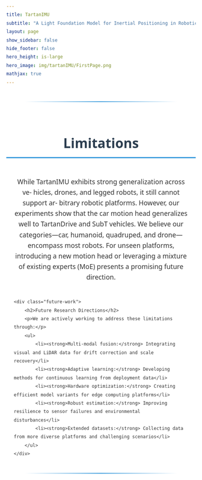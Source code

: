 ```yaml
---
title: TartanIMU
subtitle: "A Light Foundation Model for Inertial Positioning in Robotics"
layout: page
show_sidebar: false
hide_footer: false
hero_height: is-large
hero_image: img/tartanIMU/FirstPage.png
mathjax: true
---
```


<script>
    window.onload = function () {
        let p = document.getElementsByClassName("title is-2")[0].parentElement;
        p.style.background = "rgba(10, 10, 10, 0.7)";
        p.style.borderRadius = "12px";
        p.style.padding = "25px";
        p.style.width = "fit-content";
        p.style.margin = "0px";
        p.style.backdropFilter = "blur(5px)";
    }

    let p = document.getElementsByClassName("title is-2")[0].parentElement;
    p.style.background = "rgba(10, 10, 10, 0.7)";
    p.style.borderRadius = "12px";
    p.style.padding = "25px";
    p.style.width = "fit-content";
    p.style.margin = "0px";
    p.style.backdropFilter = "blur(5px)";
</script>

<html lang="en">
<head>
    <meta charset="UTF-8">
    <meta name="viewport" content="width=device-width, initial-scale=1.0">
    <title>TartanIMU</title>
    <style>
        /* Base Styles */
        body, html {
            background-color: white;
            font-family: 'Segoe UI', Tahoma, Geneva, Verdana, sans-serif;
            line-height: 1.6;
            color: #333;
        }
        
        .hero.is-light {
            background-color: white;
        }

        /* Header and Navigation */
        .centered-content {
            display: flex;
            flex-direction: column;
            align-items: center;
            text-align: center;
            max-width: 1200px;
            margin: 0 auto;
            padding: 20px;
        }

        .centered-content h1 {
            font-size: 2.5rem;
            font-weight: 700;
            margin-bottom: 20px;
            color: #2c3e50;
            line-height: 1.2;
        }

        .authors {
            font-size: 1.2rem;
            margin-bottom: 10px;
            color: #555;
        }

        .affiliation {
            font-size: 1rem;
            margin-bottom: 25px;
            color: #666;
        }

        /* Button Styles */
        .button.is-info {
            background-color: #3498db;
            border: none;
            padding: 12px 24px;
            border-radius: 8px;
            color: white;
            text-decoration: none;
            display: inline-flex;
            align-items: center;
            font-weight: 500;
            transition: all 0.3s ease;
            margin: 5px;
        }

        .button.is-info:hover {
            background-color: #2980b9;
            transform: translateY(-2px);
            box-shadow: 0 4px 12px rgba(52, 152, 219, 0.3);
        }

        .small-logo, .logo {
            margin-right: 8px;
        }

        .small-logo {
            width: 18px;
            height: auto;
        }

        .logo {
            width: 24px;
            height: auto;
        }

        /* Section Headers */
        .centered-title, h1 {
            text-align: center;
            width: 100%;
            font-size: 2.2rem;
            font-weight: 600;
            margin: 40px 0 30px 0;
            color: #2c3e50;
            border-bottom: 3px solid #3498db;
            padding-bottom: 10px;
            display: inline-block;
        }

        /* Content Sections */
        .about-section, .system-architecture {
            max-width: 1000px;
            margin: 0 auto 40px auto;
            padding: 0 20px;
        }

        .about-section p, .system-architecture p {
            font-size: 1.1rem;
            text-align: justify;
            margin-bottom: 20px;
            color: #555;
        }

        /* Figure and Image Styles */
        .figure-container, .image-container {
            display: flex;
            flex-direction: column;
            align-items: center;
            margin: 30px 0;
            width: 100%;
        }

        .figure-container img, .image-container img {
            width: 100%;
            max-width: 900px;
            height: auto;
            border-radius: 8px;
            box-shadow: 0 4px 15px rgba(0,0,0,0.1);
            transition: transform 0.3s ease;
        }

        .figure-container img:hover, .image-container img:hover {
            transform: scale(1.02);
        }

        .figure-description, .image-caption {
            margin-top: 15px;
            text-align: center;
            font-style: italic;
            color: #666;
            max-width: 90%;
            font-size: 1rem;
            background-color: #f8f9fa;
            padding: 15px;
            border-radius: 8px;
            border-left: 4px solid #3498db;
        }

        /* Video Styles */
        .video-container {
            width: 100%;
            max-width: 900px;
            margin: 30px auto;
            border-radius: 12px;
            overflow: hidden;
            box-shadow: 0 6px 20px rgba(0,0,0,0.15);
        }

        .video-container iframe {
            width: 100%;
            height: 450px;
            border: none;
        }

        /* Expandable Sections */
        .expandable-section {
            width: 100%;
            max-width: 1000px;
            margin: 30px auto;
            border-radius: 12px;
            overflow: hidden;
            box-shadow: 0 4px 15px rgba(0,0,0,0.1);
        }

        .expandable-header {
            background: linear-gradient(135deg, #f8f9fa 0%, #e9ecef 100%);
            padding: 20px 25px;
            cursor: pointer;
            transition: all 0.3s ease;
            display: flex;
            justify-content: space-between;
            align-items: center;
            border: none;
        }

        .expandable-header:hover {
            background: linear-gradient(135deg, #e9ecef 0%, #dee2e6 100%);
        }

        .expandable-header h2 {
            margin: 0;
            font-size: 1.5rem;
            font-weight: 600;
            color: #2c3e50;
        }

        .expandable-content {
            max-height: 0;
            overflow: hidden;
            transition: max-height 0.5s ease-out;
            background-color: white;
        }

        .expandable-content.active {
            max-height: 10000px;
            padding: 30px;
            border-top: 1px solid #e9ecef;
        }

        .expandable-content p {
            font-size: 1.1rem;
            line-height: 1.7;
            color: #555;
            margin-bottom: 20px;
        }

        .arrow {
            transition: transform 0.3s ease;
            font-size: 1.2rem;
            color: #3498db;
        }

        .arrow.active {
            transform: rotate(180deg);
        }

        /* Carousel Styles */
        .carousel-container {
            position: relative;
            width: 100%;
            max-width: 900px;
            margin: 30px auto;
            overflow: hidden;
            border-radius: 12px;
            box-shadow: 0 6px 25px rgba(0,0,0,0.15);
        }

        .carousel {
            display: flex;
            transition: transform 0.5s ease-in-out;
        }

        .item {
            flex: 0 0 100%;
        }

        .item video {
            width: 100%;
            height: auto;
            max-height: 600px;
            object-fit: contain;
            display: block;
        }

        .item-description {
            text-align: center;
            margin-top: 15px;
            padding: 15px;
            font-size: 1.2rem;
            color: #2c3e50;
            font-weight: 500;
            background-color: #f8f9fa;
        }

        /* Preview Images */
        .drag-bar {
            display: flex;
            justify-content: center;
            margin-top: 20px;
            gap: 15px;
            flex-wrap: wrap;
            padding: 15px 0;
        }

        .preview-container {
            display: flex;
            gap: 15px;
            justify-content: center;
            align-items: center;
            flex-wrap: nowrap;
            overflow-x: auto;
            padding: 10px 0;
        }

        .preview-wrapper {
            display: flex;
            justify-content: center;
            align-items: center;
        }

        .preview-image {
            width: 120px;
            height: 68px;
            object-fit: cover;
            border-radius: 8px;
            cursor: pointer;
            opacity: 0.6;
            transition: all 0.3s ease;
            border: 3px solid transparent;
        }

        .preview-image:hover {
            transform: scale(1.1);
            opacity: 0.9;
        }

        .preview-image.active {
            transform: scale(1.15);
            opacity: 1;
            border-color: #3498db;
            box-shadow: 0 4px 15px rgba(52, 152, 219, 0.4);
        }

        /* Math and Equations */
        .math-content {
            overflow-x: auto;
            padding: 20px;
            margin: 15px 0;
            background-color: #f8f9fa;
            border-radius: 8px;
            border-left: 4px solid #3498db;
        }

        .equation {
            display: block;
            text-align: center;
            margin: 20px 0;
            padding: 15px;
            background-color: #f8f9fa;
            border-radius: 8px;
        }

        /* Dataset Table */
        .dataset-section {
            max-width: 1200px;
            margin: 40px auto;
            padding: 0 20px;
        }

        .dataset-table {
            width: 100%;
            border-collapse: collapse;
            margin: 20px 0;
            background-color: white;
            border-radius: 12px;
            overflow: hidden;
            box-shadow: 0 4px 15px rgba(0,0,0,0.1);
        }

        .dataset-table th {
            background: linear-gradient(135deg, #3498db, #2980b9);
            color: white;
            padding: 15px 12px;
            text-align: center;
            font-weight: 600;
            font-size: 0.9rem;
        }

        .dataset-table td {
            padding: 12px;
            text-align: center;
            border-bottom: 1px solid #e9ecef;
            font-size: 0.9rem;
        }

        .dataset-table tr:nth-child(even) {
            background-color: #f8f9fa;
        }

        .dataset-table tr:hover {
            background-color: #e3f2fd;
        }

        .dataset-table a {
            color: #3498db;
            text-decoration: none;
            font-weight: 500;
        }

        .dataset-table a:hover {
            color: #2980b9;
            text-decoration: underline;
        }

        /* Citation Section */
        .citation-section {
            max-width: 1000px;
            margin: 40px auto;
            padding: 25px;
            background-color: #f8f9fa;
            border-radius: 12px;
            border-left: 4px solid #3498db;
        }

        .citation-section h2 {
            color: #2c3e50;
            margin-bottom: 20px;
        }

        .citation-section pre {
            background-color: white;
            padding: 20px;
            border-radius: 8px;
            overflow-x: auto;
            border: 1px solid #e9ecef;
        }

        /* Contact Section */
        .contact-section {
            max-width: 800px;
            margin: 40px auto;
            padding: 25px;
            text-align: center;
            background: linear-gradient(135deg, #f8f9fa, #e9ecef);
            border-radius: 12px;
        }

        /* Responsive Design */
        @media screen and (max-width: 768px) {
            .centered-content h1 {
                font-size: 2rem;
            }
            
            .authors {
                font-size: 1rem;
            }
            
            .video-container iframe {
                height: 300px;
            }
            
            .dataset-table {
                font-size: 0.8rem;
            }
            
            .dataset-table th,
            .dataset-table td {
                padding: 8px 6px;
            }
            
            .preview-image {
                width: 80px;
                height: 45px;
            }
        }

        /* Additional Improvements */
        .section-divider {
            width: 80%;
            height: 2px;
            background: linear-gradient(to right, transparent, #3498db, transparent);
            margin: 40px auto;
        }

        .highlight-box {
            background: linear-gradient(135deg, #e3f2fd, #bbdefb);
            padding: 20px;
            border-radius: 12px;
            margin: 20px 0;
            border-left: 4px solid #3498db;
        }
    </style>
</head>

<body>
    <div class="centered-content">
        <h1>Tartan IMU: A Light Foundation Model for Inertial Positioning in Robotics</h1>
        <p class="authors">
            Shibo Zhao<sup>1†*</sup>, Sifan Zhou<sup>1†*</sup>, Raphael Blanchard<sup>1</sup>, Yuheng Qiu<sup>1</sup>, Wenshan Wang<sup>1</sup>, Sebastian Scherer<sup>1</sup>
        </p>
        <p class="affiliation">
            <sup>†</sup>Equal contribution
            <sup>1</sup>Carnegie Mellon University
            <sup>*</sup>Corresponding Author
        </p>
        <div class="highlight-box">
        <p class="affiliation">
                <b>Code and Dataset will be released soon</b>
        </p>
        </div>
        <center>
            <a href="https://openaccess.thecvf.com/content/CVPR2025/papers/Zhao_Tartan_IMU_A_Light_Foundation_Model_for_Inertial_Positioning_in_CVPR_2025_paper.pdf" class="button is-info">
                <img src="/img/logos/arxiv.png" class="small-logo">Paper
            </a>
            <a href="https://github.com/superxslam/SuperOdom" class="button is-info">
                <i class="fab fa-github" style="font-size:20px; margin-right: 8px;"></i>Code
            </a>
            <a href="https://huggingface.co/datasets/raphael-blanchard/TartanIMU/tree/main" class="button is-info">
                <img src="/img/logos/huggingface-logo.png" class="logo">Dataset & Checkpoints
            </a>
        </center>
    </div>
</body>
</html>

<div class="section-divider"></div>

<h1 class="centered-title">Overview Video</h1>
<div class="video-container">
    <iframe src="https://www.youtube.com/embed/HqoDL2xiaZA" title="TartanIMU Overview Video" frameborder="0" allow="accelerometer; autoplay; clipboard-write; encrypted-media; gyroscope; picture-in-picture" allowfullscreen></iframe>
</div>

<div class="section-divider"></div>

<h1 class="centered-title">About TartanIMU</h1>
<div class="about-section">
    <p>Despite recent advances in deep learning, most existing learning IMU odometry methods are trained on specific datasets, lack generalization, and are prone to overfitting, which limits their real-world application. To address these challenges, we present Tartan IMU, a foundation model designed for generalizable, IMU-based state estimation across diverse robotic platforms.</p>
    
    <p>Our approach consists of three stages: First, a pre-trained foundation model leverages over 100 hours of multi-platform data to establish general motion knowledge, achieving 36% improvement in ATE over specialized models. Second, to adapt to previously unseen tasks, we use Low-Rank Adaptation (LoRA), allowing positive transfer with only 1.1 M trainable parameters. Finally, to support robotics deployment, we introduce online test-time adaptation, which eliminates the boundary between training and testing, allowing the model to continuously "learn as it operates" at 200 FPS in real-time.</p>
    
    <div class="figure-container">
        <img src="img/tartanIMU/FirstPage.png" alt="TartanIMU Overview" />
    <p class="figure-description">
    Tartan IMU is to our knowledge the first open-source cross-robot foundation model for pose estimation using solely IMU data.
    </p>
    </div>
</div>

<div class="section-divider"></div>

<h1 class="centered-title">System Architecture</h1>
<div class="system-architecture">
    <div class="image-container">
        <img src="img/tartanIMU/SystemPipeline.PNG" alt="System architecture">
        <p class="image-caption">
            <strong>Figure 1: Three learning stages of TartanIMU.</strong> <strong>(a)</strong> Pretrained IMU Model features a shared backbone to capture generalizable IMU knowledge. <strong>(b)</strong> Efficient Fine-Tuning utilizes an adapter to enable positive transfer for new tasks. <strong>(c)</strong> Online Adaptation employs an adaptive memory buffer to support on-the-fly model updates during deployment.
        </p>
    </div>
</div>

<div class="section-divider"></div>

<h1 id="method" class="centered-title">Method</h1>

<div class="expandable-section">
    <div class="expandable-header">
        <h2>Stage 1: Pretrained IMU Model</h2>
        <span class="arrow">▼</span>
    </div>
    <div class="expandable-content">
        <p>
            Our foundation model leverages a shared backbone architecture to capture generalizable IMU motion patterns across different robotic platforms. This stage establishes the core motion understanding that serves as the foundation for subsequent adaptation stages.
        </p>
        <div class="image-container">
            <img src="img/tartanIMU/tsne_viz.PNG" alt="t-SNE visualization of learned features">
            <p class="image-caption">t-SNE visualization of the learned ResNet feature space. Cluster separation across platforms shows the model's ability to learn motion-specific dynamics.</p>
        </div>
    </div>
</div>

<div class="expandable-section">
    <div class="expandable-header">
        <h2>Stage 2: Efficient Fine-Tuning</h2>
        <span class="arrow">▼</span>
    </div>
    <div class="expandable-content">
        <p>
            Once the base TartanIMU model is pretrained, we adapt it to unseen robot motions or challenging deployment scenarios using <strong>Low-Rank Adaptation (LoRA)</strong>. This technique introduces only a small number of trainable parameters while freezing the original model, preserving its robust general motion understanding.
        </p>
        <p>
            LoRA achieves this by reparameterizing weight updates as a low-rank matrix decomposition:
        </p>
        <div class="equation">
            \[ h = W_0 x + \Delta W x = W_0 x + B A x \tag{1} \]
        </div>
        <p>
            Here, \(W_0\) is the pretrained weight, and \(A, B\) are the small matrices trained for the new task. This structure ensures that learning is efficient, allowing use even with very limited data.
        </p>
        <div class="image-container">
            <img src="img/tartanIMU/Offline_Finetuning.png" alt="Offline finetuning results">
            <p class="image-caption">Our LoRA-based finetuning improves accuracy on new motion tasks while keeping computational and data costs low.</p>
        </div>
        <p>
            One of the key benefits of LoRA adaptation is <strong>non-forgetting</strong>: the core representation remains stable across tasks. This enables lifelong learning capabilities and is particularly useful in robotics where new environments and tasks are continuously encountered.
        </p>
        <div class="image-container">
            <img src="img/tartanIMU/no_forgetting.png" alt="No forgetting comparison">
            <p class="image-caption">Comparison of LoRA vs. full fine-tuning. LoRA retains prior knowledge, while full finetuning can degrade earlier performance.</p>
        </div>
    </div>
</div>

<div class="expandable-section">
    <div class="expandable-header">
        <h2>Stage 3: Online Adaptation</h2>
        <span class="arrow">▼</span>
    </div>
    <div class="expandable-content">
        <p>
            In the final stage of our TartanIMU pipeline, we enable real-time test-time adaptation through a novel online learning strategy. Unlike traditional pipelines that maintain a static model during deployment, we allow the model to evolve as it operates. This is critical in real-world robotics, where domain shifts such as speed, terrain, or motion patterns frequently occur.
        </p>
        <p>
            To support this, we maintain a lightweight, adaptive training buffer that stores recent IMU samples during deployment. These samples are filtered and clustered via a Gaussian Mixture Model (GMM) based motion classifier to ensure diversity across motion types—e.g., stationary, forward motion, left turns, and right turns. The buffer actively reselects samples to avoid redundancy, enabling quick and stable updates with minimal compute.
        </p>
        <div class="image-container">
            <img src="img/tartanIMU/online_adaptation.png" alt="Online adaptation illustration">
            <p class="image-caption">
                Online adaptation results in an 8-shaped trajectory using only IMU data. By maintaining a balanced buffer across diverse motion segments, TartanIMU adapts quickly during deployment, improving trajectory accuracy over time.
            </p>
        </div>
        <p>
        </p>
        <div class="image-container">
            <img src="img/tartanIMU/online_adaptation_circle.png" alt="SLAM and IMU fallback mechanism">
            <p class="image-caption">
                Performance of Online Adaptation on Unseen Trajectory. The Tartan IMU model progressively learns unseen circular patterns through incremental training data. It can be seen that our model can learn new motion patterns within 90 seconds.
            </p>
        </div>
    </div>
</div>

<div class="section-divider"></div>

<h1 id="results" class="centered-title">Results (Foundation Model Performance on Different Robot Platform)</h1>

<section class="hero is-light is-small">
    <div class="hero-body">
        <div class="container">
            <div class="carousel-container">
                <div id="results-carousel" class="carousel">
                    <div class="item">
                        <video muted loop playsinline controls>
                            <source src="/video/tartanimu/exp1_video_compare_dog.m4v" type="video/mp4">
                            Your browser does not support the video tag.
                        </video>
                        <p class="item-description">Quadruped (Foundation Model)</p>
                    </div>
                    <div class="item">
                        <video muted loop playsinline controls>
                            <source src="/video/tartanimu/exp1_video_compare_drone.m4v" type="video/mp4">
                            Your browser does not support the video tag.
                        </video>
                        <p class="item-description">Drone (Foundation Model)</p>
                    </div>
                    <div class="item">
                        <video muted loop playsinline controls>
                            <source src="/video/tartanimu/exp1_video_compare_human.m4v" type="video/mp4">
                            Your browser does not support the video tag.
                        </video>
                        <p class="item-description">Human (Foundation Model)</p>
                    </div>
                    <div class="item">
                        <video muted loop playsinline controls>
                            <source src="/video/tartanimu/exp1_video_compare_car.m4v" type="video/mp4">
                            Your browser does not support the video tag.
                        </video>
                        <p class="item-description">UGV (Foundation Model)</p>
                    </div>
                </div>
            </div>
            <div class="drag-bar modern-preview-bar">
                <div class="preview-container">
                    <div class="preview-wrapper">
                        <img src="/img/tartanIMU/car_overview.png" alt="Preview 1" class="preview-image active" data-index="0">
                    </div>
                    <div class="preview-wrapper">
                        <img src="/img/tartanIMU/dog_overview.png" alt="Preview 2" class="preview-image" data-index="1">
                    </div>
                    <div class="preview-wrapper">
                        <img src="/img/tartanIMU/drone_overview.png" alt="Preview 3" class="preview-image" data-index="2">
                    </div>
                    <div class="preview-wrapper">
                        <img src="/img/tartanIMU/human_overview.png" alt="Preview 4" class="preview-image" data-index="3">
                    </div>
                </div>
                <div class="drag-handle modern-drag-handle"></div>
            </div>
        </div>
    </div>
</section>

<script>
// Video Carousel Functionality
document.addEventListener('DOMContentLoaded', function() {
    const carousel = document.getElementById('results-carousel');
    const previewImages = document.querySelectorAll('.preview-image');
    let currentIndex = 0;

    function showSlide(index) {
        // Update carousel position
        const translateX = -index * 100;
        carousel.style.transform = `translateX(${translateX}%)`;
        
        // Update active preview image
        previewImages.forEach((img, i) => {
            img.classList.toggle('active', i === index);
        });
        
        currentIndex = index;
    }

    // Add click listeners to preview images
    previewImages.forEach((img, index) => {
        img.addEventListener('click', () => {
            showSlide(index);
        });
    });

    // Optional: Auto-play functionality (uncomment if desired)
    // setInterval(() => {
    //     const nextIndex = (currentIndex + 1) % previewImages.length;
    //     showSlide(nextIndex);
    // }, 8000);

    // Expandable Sections Functionality
    const expandableHeaders = document.querySelectorAll('.expandable-header');
    
    expandableHeaders.forEach(header => {
        header.addEventListener('click', function() {
            const content = this.nextElementSibling;
            const arrow = this.querySelector('.arrow');
            
            // Toggle active class
            const isActive = content.classList.contains('active');
            
            if (isActive) {
                content.classList.remove('active');
                arrow.classList.remove('active');
                content.style.maxHeight = '0px';
            } else {
                content.classList.add('active');
                arrow.classList.add('active');
                content.style.maxHeight = content.scrollHeight + 'px';
            }
        });
    });
});
</script>

<div class="section-divider"></div>

<h1 id="interactive-demo" class="centered-title">Interactive Demo</h1>

<div class="demo-section">
    <p style="text-align: center; font-size: 1.1rem; margin-bottom: 30px;">
        Try TartanIMU with our curated sample trajectories! Select a platform and trajectory below to test with our live model on Hugging Face.
    </p>
    
    <div class="platform-selector">
        <div class="platform-tabs">
            <button class="platform-tab active" data-platform="quadruped">
                <i class="fas fa-dog"></i>
                <span>Quadruped</span>
            </button>
            <button class="platform-tab" data-platform="drone">
                <i class="fas fa-helicopter"></i>
                <span>Drone</span>
            </button>
            <button class="platform-tab" data-platform="human">
                <i class="fas fa-walking"></i>
                <span>Human</span>
            </button>
            <button class="platform-tab" data-platform="ugv">
                <i class="fas fa-truck"></i>
                <span>UGV</span>
            </button>
        </div>
    </div>
    
    <div class="trajectory-container">
        <!-- Quadruped Trajectories -->
        <div class="trajectory-group active" data-platform="quadruped">
            <h3 class="platform-title">Quadruped Robot Trajectories</h3>
            <div class="trajectory-grid">
                <div class="trajectory-card" data-trajectory="quadruped_outdoor_1">
                    <div class="trajectory-preview">
                        <img src="img/superloc/preview3.png" alt="Outdoor Navigation" class="trajectory-image">
                        <div class="trajectory-overlay">
                            <div class="trajectory-info">
                                <h4>Outdoor Navigation</h4>
                                <p>Duration: 120s | Terrain: Rough outdoor</p>
                            </div>
                        </div>
                    </div>
                    <div class="trajectory-details">
                        <h5>Spot Robot - Outdoor Exploration</h5>
                        <p>Boston Dynamics Spot navigating challenging outdoor terrain with rocks and vegetation.</p>
                        <ul>
                            <li><strong>Environment:</strong> Rocky outdoor terrain</li>
                            <li><strong>Challenges:</strong> Uneven ground, obstacles</li>
                            <li><strong>Data:</strong> 200Hz IMU, 120 seconds</li>
                        </ul>
                    </div>
                </div>

                <div class="trajectory-card" data-trajectory="quadruped_stairs">
                    <div class="trajectory-preview">
                        <img src="img/superloc/preview1.png" alt="Stair Climbing" class="trajectory-image">
                        <div class="trajectory-overlay">
                            <div class="trajectory-info">
                                <h4>Stair Climbing</h4>
                                <p>Duration: 90s | Terrain: Urban stairs</p>
                            </div>
                        </div>
                    </div>
                    <div class="trajectory-details">
                        <h5>Spot Robot - Stair Navigation</h5>
                        <p>Complex stair climbing and descending with dynamic gait adjustments.</p>
                        <ul>
                            <li><strong>Environment:</strong> Multi-level stairs</li>
                            <li><strong>Challenges:</strong> Height changes, gait adaptation</li>
                            <li><strong>Data:</strong> 200Hz IMU, 90 seconds</li>
                        </ul>
                    </div>
                </div>

                <div class="trajectory-card" data-trajectory="quadruped_indoor">
                    <div class="trajectory-preview">
                        <img src="img/superloc/preview2.png" alt="Indoor Navigation" class="trajectory-image">
                        <div class="trajectory-overlay">
                            <div class="trajectory-info">
                                <h4>Indoor Navigation</h4>
                                <p>Duration: 150s | Environment: Office</p>
                            </div>
                        </div>
                    </div>
                    <div class="trajectory-details">
                        <h5>Spot Robot - Indoor Office</h5>
                        <p>Precise navigation through indoor office spaces with furniture obstacles.</p>
                        <ul>
                            <li><strong>Environment:</strong> Indoor office space</li>
                            <li><strong>Challenges:</strong> Tight spaces, furniture</li>
                            <li><strong>Data:</strong> 200Hz IMU, 150 seconds</li>
                        </ul>
                    </div>
                </div>
            </div>
        </div>

        <!-- Drone Trajectories -->
        <div class="trajectory-group" data-platform="drone">
            <h3 class="platform-title">Drone Flight Trajectories</h3>
            <div class="trajectory-grid">
                <div class="trajectory-card" data-trajectory="drone_indoor_3d">
                    <div class="trajectory-preview">
                        <img src="img/superloc/preview1.png" alt="3D Maneuvers" class="trajectory-image">
                        <div class="trajectory-overlay">
                            <div class="trajectory-info">
                                <h4>3D Maneuvers</h4>
                                <p>Duration: 90s | Type: Complex flight</p>
                            </div>
                        </div>
                    </div>
                    <div class="trajectory-details">
                        <h5>Quadcopter - Indoor 3D Flight</h5>
                        <p>Complex 3D maneuvers including loops, spirals, and rapid direction changes.</p>
                        <ul>
                            <li><strong>Environment:</strong> Indoor flight space</li>
                            <li><strong>Challenges:</strong> 3D motion, rapid acceleration</li>
                            <li><strong>Data:</strong> 200Hz IMU, 90 seconds</li>
                        </ul>
                    </div>
                </div>

                <div class="trajectory-card" data-trajectory="drone_outdoor_wind">
                    <div class="trajectory-preview">
                        <img src="img/superloc/preview3.png" alt="Windy Conditions" class="trajectory-image">
                        <div class="trajectory-overlay">
                            <div class="trajectory-info">
                                <h4>Windy Conditions</h4>
                                <p>Duration: 180s | Environment: Outdoor</p>
                            </div>
                        </div>
                    </div>
                    <div class="trajectory-details">
                        <h5>Drone - Wind Disturbance</h5>
                        <p>Outdoor flight in windy conditions with constant stabilization adjustments.</p>
                        <ul>
                            <li><strong>Environment:</strong> Outdoor with wind</li>
                            <li><strong>Challenges:</strong> Wind disturbance, stability</li>
                            <li><strong>Data:</strong> 200Hz IMU, 180 seconds</li>
                        </ul>
                    </div>
                </div>

                <div class="trajectory-card" data-trajectory="drone_precision_hover">
                    <div class="trajectory-preview">
                        <img src="img/superloc/preview2.png" alt="Precision Hover" class="trajectory-image">
                        <div class="trajectory-overlay">
                            <div class="trajectory-info">
                                <h4>Precision Hover</h4>
                                <p>Duration: 60s | Type: Stationary</p>
                            </div>
                        </div>
                    </div>
                    <div class="trajectory-details">
                        <h5>Drone - Precision Hovering</h5>
                        <p>High-precision hovering with micro-adjustments and position holding.</p>
                        <ul>
                            <li><strong>Environment:</strong> Indoor controlled</li>
                            <li><strong>Challenges:</strong> Micro-movements, stability</li>
                            <li><strong>Data:</strong> 200Hz IMU, 60 seconds</li>
                        </ul>
                    </div>
                </div>
            </div>
        </div>

        <!-- Human Trajectories -->
        <div class="trajectory-group" data-platform="human">
            <h3 class="platform-title">Human Locomotion Trajectories</h3>
            <div class="trajectory-grid">
                <div class="trajectory-card" data-trajectory="human_walking_urban">
                    <div class="trajectory-preview">
                        <img src="img/superloc/preview2.png" alt="Urban Walking" class="trajectory-image">
                        <div class="trajectory-overlay">
                            <div class="trajectory-info">
                                <h4>Urban Walking</h4>
                                <p>Duration: 180s | Environment: City</p>
                            </div>
                        </div>
                    </div>
                    <div class="trajectory-details">
                        <h5>Human - Urban Sidewalk</h5>
                        <p>Natural walking patterns on urban sidewalks with turns and speed changes.</p>
                        <ul>
                            <li><strong>Environment:</strong> Urban sidewalk</li>
                            <li><strong>Challenges:</strong> Variable speed, direction changes</li>
                            <li><strong>Data:</strong> 200Hz IMU, 180 seconds</li>
                        </ul>
                    </div>
                </div>

                <div class="trajectory-card" data-trajectory="human_jogging">
                    <div class="trajectory-preview">
                        <img src="img/superloc/preview1.png" alt="Jogging" class="trajectory-image">
                        <div class="trajectory-overlay">
                            <div class="trajectory-info">
                                <h4>Jogging</h4>
                                <p>Duration: 240s | Activity: Running</p>
                            </div>
                        </div>
                    </div>
                    <div class="trajectory-details">
                        <h5>Human - Jogging Path</h5>
                        <p>Continuous jogging with varying pace and directional changes along park paths.</p>
                        <ul>
                            <li><strong>Environment:</strong> Park jogging path</li>
                            <li><strong>Challenges:</strong> Higher frequency motion, pace changes</li>
                            <li><strong>Data:</strong> 200Hz IMU, 240 seconds</li>
                        </ul>
                    </div>
                </div>

                <div class="trajectory-card" data-trajectory="human_indoor_nav">
                    <div class="trajectory-preview">
                        <img src="img/superloc/preview3.png" alt="Indoor Navigation" class="trajectory-image">
                        <div class="trajectory-overlay">
                            <div class="trajectory-info">
                                <h4>Indoor Navigation</h4>
                                <p>Duration: 120s | Environment: Building</p>
                            </div>
                        </div>
                    </div>
                    <div class="trajectory-details">
                        <h5>Human - Building Navigation</h5>
                        <p>Walking through multi-level building with stairs and corridor navigation.</p>
                        <ul>
                            <li><strong>Environment:</strong> Multi-story building</li>
                            <li><strong>Challenges:</strong> Stairs, elevation changes</li>
                            <li><strong>Data:</strong> 200Hz IMU, 120 seconds</li>
                        </ul>
                    </div>
                </div>
            </div>
        </div>

        <!-- UGV Trajectories -->
        <div class="trajectory-group" data-platform="ugv">
            <h3 class="platform-title">UGV Navigation Trajectories</h3>
            <div class="trajectory-grid">
                <div class="trajectory-card" data-trajectory="ugv_offroad_forest">
                    <div class="trajectory-preview">
                        <img src="img/superloc/preview3.png" alt="Forest Trail" class="trajectory-image">
                        <div class="trajectory-overlay">
                            <div class="trajectory-info">
                                <h4>Forest Trail</h4>
                                <p>Duration: 200s | Terrain: Off-road</p>
                            </div>
                        </div>
                    </div>
                    <div class="trajectory-details">
                        <h5>UGV - Forest Navigation</h5>
                        <p>Off-road navigation through forest trails with varying terrain and obstacles.</p>
                        <ul>
                            <li><strong>Environment:</strong> Forest trail</li>
                            <li><strong>Challenges:</strong> Bumpy terrain, speed variation</li>
                            <li><strong>Data:</strong> 200Hz IMU, 200 seconds</li>
                        </ul>
                    </div>
                </div>

                <div class="trajectory-card" data-trajectory="ugv_urban_street">
                    <div class="trajectory-preview">
                        <img src="img/superloc/preview1.png" alt="Urban Street" class="trajectory-image">
                        <div class="trajectory-overlay">
                            <div class="trajectory-info">
                                <h4>Urban Street</h4>
                                <p>Duration: 300s | Environment: City</p>
                            </div>
                        </div>
                    </div>
                    <div class="trajectory-details">
                        <h5>UGV - City Navigation</h5>
                        <p>Autonomous navigation through urban streets with traffic and intersections.</p>
                        <ul>
                            <li><strong>Environment:</strong> Urban streets</li>
                            <li><strong>Challenges:</strong> Traffic, stop-and-go motion</li>
                            <li><strong>Data:</strong> 200Hz IMU, 300 seconds</li>
                        </ul>
                    </div>
                </div>

                <div class="trajectory-card" data-trajectory="ugv_parking_lot">
                    <div class="trajectory-preview">
                        <img src="img/superloc/preview2.png" alt="Parking Maneuvers" class="trajectory-image">
                        <div class="trajectory-overlay">
                            <div class="trajectory-info">
                                <h4>Parking Maneuvers</h4>
                                <p>Duration: 90s | Type: Precision</p>
                            </div>
                        </div>
                    </div>
                    <div class="trajectory-details">
                        <h5>UGV - Parking Precision</h5>
                        <p>Complex parking maneuvers including parallel parking and tight turns.</p>
                        <ul>
                            <li><strong>Environment:</strong> Parking lot</li>
                            <li><strong>Challenges:</strong> Precision maneuvers, tight spaces</li>
                            <li><strong>Data:</strong> 200Hz IMU, 90 seconds</li>
                        </ul>
                    </div>
                </div>
            </div>
        </div>
    </div>

    <div class="demo-controls">
        <div class="selected-trajectory">
            <h3 id="selected-title">Select a trajectory above to get started</h3>
            <p id="selected-description">Choose any platform and trajectory to see detailed information and try it with our model.</p>
        </div>
        
        <div class="demo-buttons">
            <button id="try-demo-btn" class="demo-button primary" disabled>
                <i class="fas fa-play"></i>
                Try with TartanIMU Model
            </button>
            <button id="download-data-btn" class="demo-button secondary" disabled>
                <i class="fas fa-download"></i>
                Download Sample Data
            </button>
            <button id="view-results-btn" class="demo-button secondary" disabled>
                <i class="fas fa-chart-line"></i>
                View Expected Results
            </button>
        </div>
    </div>

    <div class="demo-info">
        <div class="info-card">
            <h4><i class="fas fa-info-circle"></i> How it works</h4>
            <ol>
                <li>Select a platform (Quadruped, Drone, Human, or UGV)</li>
                <li>Choose a specific trajectory from the available options</li>
                <li>Click "Try with TartanIMU Model" to launch our Hugging Face demo</li>
                <li>The selected trajectory data will be automatically loaded</li>
                <li>See real-time pose estimation results and compare with ground truth</li>
            </ol>
        </div>
        
        <div class="info-card">
            <h4><i class="fas fa-upload"></i> Upload your own data</h4>
            <p>Want to test with your own IMU data? Our Hugging Face demo also supports custom NPZ file uploads.</p>
            <p><strong>Required format:</strong> NPZ file containing IMU data at 200Hz with keys: 'acc', 'gyro', 'timestamp'</p>
            <a href="#" class="demo-button tertiary" id="custom-upload-btn">
                <i class="fas fa-external-link-alt"></i>
                Open Hugging Face Demo
            </a>
        </div>
    </div>
</div>

<style>
.demo-section {
    max-width: 1200px;
    margin: 0 auto 40px auto;
    padding: 0 20px;
}

.platform-selector {
    margin-bottom: 30px;
}

.platform-tabs {
    display: flex;
    justify-content: center;
    gap: 10px;
    flex-wrap: wrap;
    margin-bottom: 20px;
}

.platform-tab {
    background: white;
    border: 2px solid #e9ecef;
    border-radius: 12px;
    padding: 15px 25px;
    cursor: pointer;
    transition: all 0.3s ease;
    display: flex;
    flex-direction: column;
    align-items: center;
    gap: 8px;
    min-width: 120px;
}

.platform-tab:hover {
    border-color: #3498db;
    transform: translateY(-2px);
    box-shadow: 0 4px 15px rgba(52, 152, 219, 0.2);
}

.platform-tab.active {
    background: linear-gradient(135deg, #3498db, #2980b9);
    color: white;
    border-color: #3498db;
    box-shadow: 0 6px 20px rgba(52, 152, 219, 0.3);
}

.platform-tab i {
    font-size: 1.5rem;
}

.platform-tab span {
    font-weight: 600;
    font-size: 0.9rem;
}

.trajectory-container {
    position: relative;
    min-height: 600px;
}

.trajectory-group {
    display: none;
    animation: fadeIn 0.3s ease;
}

.trajectory-group.active {
    display: block;
}

@keyframes fadeIn {
    from { opacity: 0; transform: translateY(10px); }
    to { opacity: 1; transform: translateY(0); }
}

.platform-title {
    text-align: center;
    color: #2c3e50;
    font-size: 1.4rem;
    margin-bottom: 25px;
    padding-bottom: 10px;
    border-bottom: 2px solid #3498db;
}

.trajectory-grid {
    display: grid;
    grid-template-columns: repeat(auto-fit, minmax(320px, 1fr));
    gap: 25px;
    margin-bottom: 40px;
}

.trajectory-card {
    background: white;
    border-radius: 12px;
    overflow: hidden;
    box-shadow: 0 4px 15px rgba(0,0,0,0.1);
    transition: all 0.3s ease;
    cursor: pointer;
    border: 2px solid transparent;
}

.trajectory-card:hover {
    transform: translateY(-5px);
    box-shadow: 0 8px 25px rgba(0,0,0,0.15);
}

.trajectory-card.selected {
    border-color: #3498db;
    box-shadow: 0 8px 25px rgba(52, 152, 219, 0.3);
}

.trajectory-preview {
    position: relative;
    height: 160px;
    overflow: hidden;
}

.trajectory-image {
    width: 100%;
    height: 100%;
    object-fit: cover;
    transition: transform 0.3s ease;
}

.trajectory-card:hover .trajectory-image {
    transform: scale(1.05);
}

.trajectory-overlay {
    position: absolute;
    bottom: 0;
    left: 0;
    right: 0;
    background: linear-gradient(transparent, rgba(0,0,0,0.8));
    color: white;
    padding: 15px;
}

.trajectory-info h4 {
    margin: 0 0 3px 0;
    font-size: 1.1rem;
    font-weight: 600;
}

.trajectory-info p {
    margin: 0;
    font-size: 0.85rem;
    opacity: 0.9;
}

.trajectory-details {
    padding: 20px;
}

.trajectory-details h5 {
    margin: 0 0 8px 0;
    color: #2c3e50;
    font-size: 1rem;
    font-weight: 600;
}

.trajectory-details p {
    margin: 0 0 12px 0;
    color: #666;
    font-size: 0.9rem;
    line-height: 1.4;
}

.trajectory-details ul {
    margin: 0;
    padding-left: 0;
    list-style: none;
}

.trajectory-details li {
    margin: 4px 0;
    font-size: 0.85rem;
    color: #555;
}

.demo-controls {
    background: linear-gradient(135deg, #f8f9fa, #e9ecef);
    border-radius: 12px;
    padding: 30px;
    margin-bottom: 30px;
    text-align: center;
}

.selected-trajectory h3 {
    color: #2c3e50;
    margin-bottom: 10px;
}

.selected-trajectory p {
    color: #666;
    margin-bottom: 25px;
}

.demo-buttons {
    display: flex;
    justify-content: center;
    gap: 15px;
    flex-wrap: wrap;
}

.demo-button {
    padding: 12px 24px;
    border: none;
    border-radius: 8px;
    font-weight: 500;
    text-decoration: none;
    display: inline-flex;
    align-items: center;
    gap: 8px;
    transition: all 0.3s ease;
    cursor: pointer;
    font-size: 1rem;
}

.demo-button.primary {
    background-color: #3498db;
    color: white;
}

.demo-button.primary:hover:not(:disabled) {
    background-color: #2980b9;
    transform: translateY(-2px);
}

.demo-button.secondary {
    background-color: #95a5a6;
    color: white;
}

.demo-button.secondary:hover:not(:disabled) {
    background-color: #7f8c8d;
    transform: translateY(-2px);
}

.demo-button.tertiary {
    background-color: #e74c3c;
    color: white;
}

.demo-button.tertiary:hover {
    background-color: #c0392b;
    transform: translateY(-2px);
}

.demo-button:disabled {
    opacity: 0.5;
    cursor: not-allowed;
}

.demo-info {
    display: grid;
    grid-template-columns: repeat(auto-fit, minmax(300px, 1fr));
    gap: 25px;
}

.info-card {
    background: white;
    padding: 25px;
    border-radius: 12px;
    box-shadow: 0 4px 15px rgba(0,0,0,0.1);
    border-left: 4px solid #3498db;
}

.info-card h4 {
    color: #2c3e50;
    margin-bottom: 15px;
    display: flex;
    align-items: center;
    gap: 10px;
}

.info-card ol {
    padding-left: 20px;
}

.info-card ol li {
    margin: 8px 0;
    color: #555;
}

.info-card p {
    color: #666;
    margin-bottom: 10px;
}

@media screen and (max-width: 768px) {
    .platform-tabs {
        grid-template-columns: repeat(2, 1fr);
        gap: 8px;
    }
    
    .platform-tab {
        min-width: unset;
        padding: 12px 15px;
    }
    
    .platform-tab i {
        font-size: 1.2rem;
    }
    
    .platform-tab span {
        font-size: 0.8rem;
    }
    
    .trajectory-grid {
        grid-template-columns: 1fr;
    }
    
    .demo-buttons {
        flex-direction: column;
        align-items: center;
    }
    
    .demo-button {
        width: 100%;
        max-width: 300px;
        justify-content: center;
    }
    
    .demo-info {
        grid-template-columns: 1fr;
    }
}
</style>

<script>
document.addEventListener('DOMContentLoaded', function() {
    const platformTabs = document.querySelectorAll('.platform-tab');
    const trajectoryGroups = document.querySelectorAll('.trajectory-group');
    const trajectoryCards = document.querySelectorAll('.trajectory-card');
    const selectedTitle = document.getElementById('selected-title');
    const selectedDescription = document.getElementById('selected-description');
    const tryDemoBtn = document.getElementById('try-demo-btn');
    const downloadDataBtn = document.getElementById('download-data-btn');
    const viewResultsBtn = document.getElementById('view-results-btn');
    const customUploadBtn = document.getElementById('custom-upload-btn');
    
    let selectedTrajectory = null;
    
    // Trajectory data - organized by platform
    const trajectoryData = {
        // Quadruped trajectories
        'quadruped_outdoor_1': {
            title: 'Quadruped - Outdoor Navigation',
            description: 'Boston Dynamics Spot robot navigating challenging outdoor terrain with rocks and vegetation.',
            huggingfaceUrl: 'https://huggingface.co/spaces/raphael-blanchard/tartanimu-demo?trajectory=quadruped_outdoor_1',
            downloadUrl: '#',
            resultsUrl: '#'
        },
        'quadruped_stairs': {
            title: 'Quadruped - Stair Climbing',
            description: 'Complex stair climbing and descending with dynamic gait adjustments and height changes.',
            huggingfaceUrl: 'https://huggingface.co/spaces/raphael-blanchard/tartanimu-demo?trajectory=quadruped_stairs',
            downloadUrl: '#',
            resultsUrl: '#'
        },
        'quadruped_indoor': {
            title: 'Quadruped - Indoor Navigation',
            description: 'Precise navigation through indoor office spaces with furniture obstacles and tight spaces.',
            huggingfaceUrl: 'https://huggingface.co/spaces/raphael-blanchard/tartanimu-demo?trajectory=quadruped_indoor',
            downloadUrl: '#',
            resultsUrl: '#'
        },
        
        // Drone trajectories
        'drone_indoor_3d': {
            title: 'Drone - 3D Maneuvers',
            description: 'Complex 3D maneuvers including loops, spirals, and rapid direction changes in indoor space.',
            huggingfaceUrl: 'https://huggingface.co/spaces/raphael-blanchard/tartanimu-demo?trajectory=drone_indoor_3d',
            downloadUrl: '#',
            resultsUrl: '#'
        },
        'drone_outdoor_wind': {
            title: 'Drone - Windy Conditions',
            description: 'Outdoor flight in windy conditions with constant stabilization adjustments and disturbances.',
            huggingfaceUrl: 'https://huggingface.co/spaces/raphael-blanchard/tartanimu-demo?trajectory=drone_outdoor_wind',
            downloadUrl: '#',
            resultsUrl: '#'
        },
        'drone_precision_hover': {
            title: 'Drone - Precision Hovering',
            description: 'High-precision hovering with micro-adjustments and position holding in controlled environment.',
            huggingfaceUrl: 'https://huggingface.co/spaces/raphael-blanchard/tartanimu-demo?trajectory=drone_precision_hover',
            downloadUrl: '#',
            resultsUrl: '#'
        },
        
        // Human trajectories
        'human_walking_urban': {
            title: 'Human - Urban Walking',
            description: 'Natural walking patterns on urban sidewalks with turns, speed changes, and typical pedestrian motion.',
            huggingfaceUrl: 'https://huggingface.co/spaces/raphael-blanchard/tartanimu-demo?trajectory=human_walking_urban',
            downloadUrl: '#',
            resultsUrl: '#'
        },
        'human_jogging': {
            title: 'Human - Jogging',
            description: 'Continuous jogging with varying pace and directional changes along park paths.',
            huggingfaceUrl: 'https://huggingface.co/spaces/raphael-blanchard/tartanimu-demo?trajectory=human_jogging',
            downloadUrl: '#',
            resultsUrl: '#'
        },
        'human_indoor_nav': {
            title: 'Human - Indoor Navigation',
            description: 'Walking through multi-level building with stairs, elevators, and corridor navigation.',
            huggingfaceUrl: 'https://huggingface.co/spaces/raphael-blanchard/tartanimu-demo?trajectory=human_indoor_nav',
            downloadUrl: '#',
            resultsUrl: '#'
        },
        
        // UGV trajectories
        'ugv_offroad_forest': {
            title: 'UGV - Forest Trail',
            description: 'Off-road navigation through forest trails with varying terrain, obstacles, and bumpy surfaces.',
            huggingfaceUrl: 'https://huggingface.co/spaces/raphael-blanchard/tartanimu-demo?trajectory=ugv_offroad_forest',
            downloadUrl: '#',
            resultsUrl: '#'
        },
        'ugv_urban_street': {
            title: 'UGV - Urban Street Navigation',
            description: 'Autonomous navigation through urban streets with traffic, intersections, and stop-and-go motion.',
            huggingfaceUrl: 'https://huggingface.co/spaces/raphael-blanchard/tartanimu-demo?trajectory=ugv_urban_street',
            downloadUrl: '#',
            resultsUrl: '#'
        },
        'ugv_parking_lot': {
            title: 'UGV - Parking Maneuvers',
            description: 'Complex parking maneuvers including parallel parking, tight turns, and precision movements.',
            huggingfaceUrl: 'https://huggingface.co/spaces/raphael-blanchard/tartanimu-demo?trajectory=ugv_parking_lot',
            downloadUrl: '#',
            resultsUrl: '#'
        }
    };
    
    // Handle platform tab switching
    platformTabs.forEach(tab => {
        tab.addEventListener('click', function() {
            const platform = this.dataset.platform;
            
            // Update active tab
            platformTabs.forEach(t => t.classList.remove('active'));
            this.classList.add('active');
            
            // Show corresponding trajectory group
            trajectoryGroups.forEach(group => {
                group.classList.remove('active');
                if (group.dataset.platform === platform) {
                    group.classList.add('active');
                }
            });
            
            // Clear selection
            clearSelection();
        });
    });
    
    // Handle trajectory selection
    trajectoryCards.forEach(card => {
        card.addEventListener('click', function() {
            // Remove selection from all cards
            trajectoryCards.forEach(c => c.classList.remove('selected'));
            
            // Select current card
            this.classList.add('selected');
            
            // Get trajectory data
            const trajectoryKey = this.dataset.trajectory;
            selectedTrajectory = trajectoryData[trajectoryKey];
            
            // Update UI
            selectedTitle.textContent = selectedTrajectory.title;
            selectedDescription.textContent = selectedTrajectory.description;
            
            // Enable buttons
            tryDemoBtn.disabled = false;
            downloadDataBtn.disabled = false;
            viewResultsBtn.disabled = false;
    });
});

    // Clear selection helper
    function clearSelection() {
        trajectoryCards.forEach(c => c.classList.remove('selected'));
        selectedTrajectory = null;
        selectedTitle.textContent = 'Select a trajectory above to get started';
        selectedDescription.textContent = 'Choose any platform and trajectory to see detailed information and try it with our model.';
        tryDemoBtn.disabled = true;
        downloadDataBtn.disabled = true;
        viewResultsBtn.disabled = true;
    }
    
    // Handle demo button clicks
    tryDemoBtn.addEventListener('click', function() {
        if (selectedTrajectory) {
            window.open(selectedTrajectory.huggingfaceUrl, '_blank');
        }
    });
    
    downloadDataBtn.addEventListener('click', function() {
        if (selectedTrajectory) {
            window.open(selectedTrajectory.downloadUrl, '_blank');
        }
    });
    
    viewResultsBtn.addEventListener('click', function() {
        if (selectedTrajectory) {
            window.open(selectedTrajectory.resultsUrl, '_blank');
        }
    });
    
    customUploadBtn.addEventListener('click', function() {
        window.open('https://huggingface.co/spaces/raphael-blanchard/tartanimu-demo', '_blank');
    });
});
</script>

<div class="section-divider"></div>

<h1 id="limitations" class="centered-title">Limitations</h1>

<div class="limitations-section">
    <p style="text-align: center; font-size: 1.1rem; margin-bottom: 40px;">
 While TartanIMU exhibits strong generalization across ve-
hicles, drones, and legged robots, it still cannot support ar-
bitrary robotic platforms. However, our experiments show
that the car motion head generalizes well to TartanDrive and
SubT vehicles. We believe our categories—car, humanoid,
quadruped, and drone—encompass most robots. For unseen
platforms, introducing a new motion head or leveraging a
mixture of existing experts (MoE) presents a promising
future direction.
    </p>

    <div class="future-work">
        <h2>Future Research Directions</h2>
        <p>We are actively working to address these limitations through:</p>
        <ul>
            <li><strong>Multi-modal fusion:</strong> Integrating visual and LiDAR data for drift correction and scale recovery</li>
            <li><strong>Adaptive learning:</strong> Developing methods for continuous learning from deployment data</li>
            <li><strong>Hardware optimization:</strong> Creating efficient model variants for edge computing platforms</li>
            <li><strong>Robust estimation:</strong> Improving resilience to sensor failures and environmental disturbances</li>
            <li><strong>Extended datasets:</strong> Collecting data from more diverse platforms and challenging scenarios</li>
        </ul>
    </div>
</div>
<!-- 
<div class="section-divider"></div> -->

<!-- <h1 id="Contact" class="centered-title">Limitations</h1>

<div class="limitations-section">
    <p style="text-align: center; font-size: 1.1rem; margin-bottom: 40px;">
       Feel free to let me know if you have any questions and we are open to dicussion {shiboz,sifanz,raphel}@andrew.cmu.edu. 
    </p>
</div> -->

<style>
.limitations-section {
    max-width: 1200px;
    margin: 0 auto 40px auto;
    padding: 0 20px;
}

.limitations-grid {
    display: grid;
    grid-template-columns: repeat(auto-fit, minmax(350px, 1fr));
    gap: 25px;
    margin-bottom: 50px;
}

.limitation-card {
    background: white;
    border-radius: 12px;
    padding: 25px;
    box-shadow: 0 4px 15px rgba(0,0,0,0.1);
    border-left: 4px solid #e74c3c;
    transition: all 0.3s ease;
}

.limitation-card:hover {
    transform: translateY(-3px);
    box-shadow: 0 8px 25px rgba(0,0,0,0.15);
}

.limitation-header {
    display: flex;
    align-items: center;
    gap: 15px;
            margin-bottom: 20px;
    padding-bottom: 15px;
    border-bottom: 2px solid #f8f9fa;
}

.limitation-header i {
    font-size: 1.5rem;
    color: #e74c3c;
    background: linear-gradient(135deg, #ffebee, #ffcdd2);
    padding: 12px;
    border-radius: 50%;
    width: 48px;
    height: 48px;
    display: flex;
    align-items: center;
    justify-content: center;
}

.limitation-header h3 {
    margin: 0;
    color: #2c3e50;
    font-size: 1.3rem;
    font-weight: 600;
}

.limitation-content p {
    margin-bottom: 15px;
    line-height: 1.6;
    color: #555;
}

.limitation-content p strong {
    color: #2c3e50;
    font-weight: 600;
}

.limitation-content p:first-child strong {
    color: #e74c3c;
}

.limitation-content p:nth-child(2) strong {
    color: #f39c12;
}

.limitation-content p:last-child strong {
    color: #27ae60;
}

.future-work {
    background: linear-gradient(135deg, #f8f9fa, #e9ecef);
    border-radius: 12px;
    padding: 30px;
    border-left: 4px solid #3498db;
}

.future-work h2 {
    color: #2c3e50;
    margin-bottom: 20px;
    font-size: 1.5rem;
}

.future-work p {
    color: #555;
    font-size: 1.1rem;
    margin-bottom: 20px;
}

.future-work ul {
    list-style: none;
    padding-left: 0;
}

.future-work li {
    margin: 12px 0;
    padding-left: 25px;
    position: relative;
    color: #555;
    line-height: 1.6;
}

.future-work li:before {
    content: "🔬";
    position: absolute;
    left: 0;
    top: 0;
}

.future-work li strong {
    color: #3498db;
    font-weight: 600;
}

@media screen and (max-width: 768px) {
    .limitations-grid {
        grid-template-columns: 1fr;
        gap: 20px;
    }
    
    .limitation-card {
        padding: 20px;
    }
    
    .limitation-header {
        flex-direction: column;
        text-align: center;
        gap: 10px;
    }
    
    .limitation-header h3 {
        font-size: 1.1rem;
    }
    
    .future-work {
        padding: 25px 20px;
    }
    
    .future-work h2 {
        font-size: 1.3rem;
    }
}
</style>

<div class="section-divider"></div>